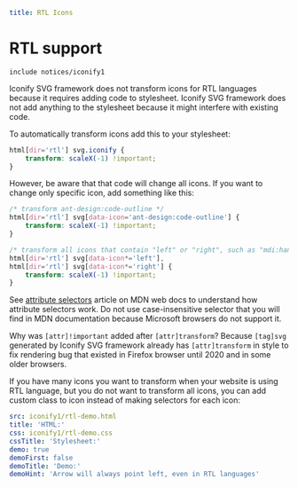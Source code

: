 ```yaml
title: RTL Icons
```

# RTL support

`include notices/iconify1`

Iconify SVG framework does not transform icons for RTL languages because it requires adding code to stylesheet. Iconify SVG framework does not add anything to the stylesheet because it might interfere with existing code.

To automatically transform icons add this to your stylesheet:

```css
html[dir='rtl'] svg.iconify {
	transform: scaleX(-1) !important;
}
```

However, be aware that that code will change all icons. If you want to change only specific icon, add something like this:

```css
/* transform ant-design:code-outline */
html[dir='rtl'] svg[data-icon='ant-design:code-outline'] {
	transform: scaleX(-1) !important;
}

/* transform all icons that contain "left" or "right", such as "mdi:hand-pointing-left" */
html[dir='rtl'] svg[data-icon*='left'],
html[dir='rtl'] svg[data-icon*='right'] {
	transform: scaleX(-1) !important;
}
```

See [attribute selectors](https://developer.mozilla.org/en-US/docs/Web/CSS/Attribute_selectors) article on MDN web docs to understand how attribute selectors work. Do not use case-insensitive selector that you will find in MDN documentation because Microsoft browsers do not support it.

Why was `[attr]!important` added after `[attr]transform`? Because `[tag]svg` generated by Iconify SVG framework already has `[attr]transform` in style to fix rendering bug that existed in Firefox browser until 2020 and in some older browsers.

If you have many icons you want to transform when your website is using RTL language, but you do not want to transform all icons, you can add custom class to icon instead of making selectors for each icon:

```yaml
src: iconify1/rtl-demo.html
title: 'HTML:'
css: iconify1/rtl-demo.css
cssTitle: 'Stylesheet:'
demo: true
demoFirst: false
demoTitle: 'Demo:'
demoHint: 'Arrow will always point left, even in RTL languages'
```
